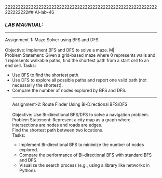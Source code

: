 22222222222222222222222222222222222222222222222222222222222222222222## AI-lab-46  <i>
### LAB MAUNUAL:</i>
<hr >
Assignment-1: Maze Solver using BFS and DFS<br><br>
Objective: Implement BFS and DFS to solve a maze. M|<br>
Problem Statement: Given a grid-based maze where 0 represents walls and 1 represents walkable paths, 
find the shortest path from a start cell to an end cell. Tasks:<br>
<ul>
 <li>Use BFS to find the shortest path.</li>
 <li>Use DFS to explore all possible paths and report one valid path (not necessarily the shortest).</li>
  <li>Compare the number of nodes explored by BFS and DFS. </li><hr>
 Assignment-2: Route Finder Using Bi-Directional BFS/DFS<br><br>
 Objective: Use Bi-directional BFS/DFS to solve a navigation problem. <br>
 Problem Statement: Represent a city map as a graph where intersections are nodes and roads are edges. 
 <br>
 Find the shortest path between two locations.<br>
 Tasks: <ul>
 <li>
Implement Bi-directional BFS to minimize the number of nodes explored.</li>
 <li>Compare the performance of Bi-directional BFS with standard BFS and DFS. </li>
  <li>Visualize the search process (e.g., using a library like networkx in Python).</li>
 </ul>
